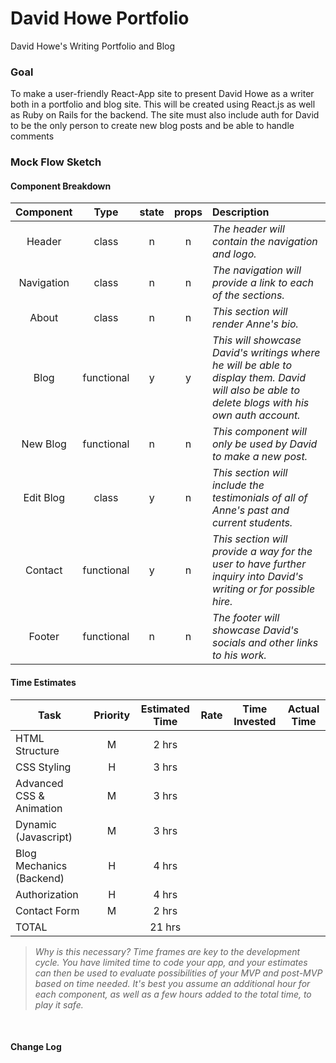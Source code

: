 # David Howe Portfolio
David Howe's Writing Portfolio and Blog

### Goal
To make a user-friendly React-App site to present David Howe as a writer both in a portfolio and blog site. This will be created using React.js as well as Ruby on Rails for the backend. The site must also include auth for David to be the only person to create new blog posts and be able to handle comments 

### Mock Flow Sketch




#### Component Breakdown


|  Component   |    Type    | state | props | Description                                                      |
| :----------: | :--------: | :---: | :---: | :--------------------------------------------------------------- |
|    Header    | class |   n   |   n   | _The header will contain the navigation and logo._               |
|  Navigation  | class |   n   |   n   | _The navigation will provide a link to each of the sections._       |
|  About    |   class    |   n   |   n   | _This section will render Anne's bio._      |
| Blog | functional |   y   |   y   | _This will showcase David's writings where he will be able to display them. David will also be able to delete blogs with his own auth account._                 |
| New Blog       | functional  |  n   |   n   | _This component will only be used by David to make a new post._ |
| Edit Blog | class  |   y   |  n   | _This section will include the testimonials of all of Anne's past and current students._ |
| Contact     |  functional |  y |  n |  _This section will provide a way for the user to have further inquiry into David's writing or for possible hire._ |
|    Footer    | functional |   n   |   n   | _The footer will showcase David's socials and other links to his work._ |

#### Time Estimates

| Task                | Priority | Estimated Time | Rate | Time Invested | Actual Time |
| ------------------- | :------: | :------------: | :--: | :-----------: | :---------: |
| HTML Structure     |    M   |     2 hrs      |  |    |        |
| CSS Styling |    H     |     3 hrs      |         |     |    |
| Advanced CSS & Animation |    M     |   3 hrs       |    |      |        |    
| Dynamic (Javascript)     |    M     |    3 hrs      |     |      |        |
| Blog Mechanics (Backend)  |   H     |    4 hrs      |      |      |         |
| Authorization            |    H     |    4 hrs      |      |      |           |
| Contact Form             |    M     |    2 hrs      |     |       |             |
| TOTAL               |          |     21 hrs      |     |  |          |

> _Why is this necessary? Time frames are key to the development cycle. You have limited time to code your app, and your estimates can then be used to evaluate possibilities of your MVP and post-MVP based on time needed. It's best you assume an additional hour for each component, as well as a few hours added to the total time, to play it safe._

<br>


#### Change Log
